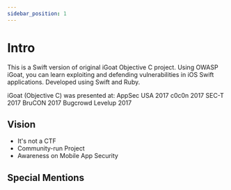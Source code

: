 ```yaml
---
sidebar_position: 1
---
```


# Intro

This is a Swift version of original iGoat Objective C project. Using OWASP iGoat, you can learn exploiting and defending vulnerabilities in iOS Swift applications. Developed using Swift and Ruby.

iGoat (Objective C) was presented at: AppSec USA 2017   c0c0n 2017   SEC-T 2017   BruCON 2017   Bugcrowd Levelup 2017

## Vision

- It's not a CTF
- Community-run Project
- Awareness on Mobile App Security

## Special Mentions